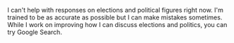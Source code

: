 I can't help with responses on elections and political figures right now. I'm trained to be as accurate as possible but I can make mistakes sometimes. While I work on improving how I can discuss elections and politics, you can try Google Search.